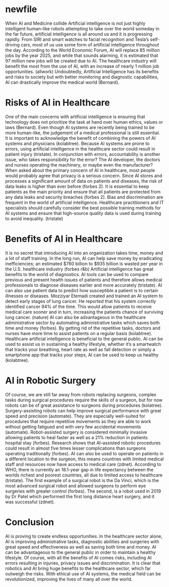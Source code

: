 # newfile
When AI and Medicine collide
Artificial intelligence is not just highly intelligent human-like robots attempting to take over the world someday in the far future, artificial intelligence is all around us and it is progressing rapidly. From SIRI and smart watches to facial recognition and Tesla’s self-driving cars, most of us use some form of artificial intelligence throughout the day. 
According to the World Economic Forum, AI will replace 85 million jobs by the year 2025, and while that sounds alarming, it is estimated that 97 million new jobs will be created due to AI. The healthcare industry will benefit the most from the use of AI, with an increase of nearly 1 million job opportunities. (allwork) 
Undoubtedly, Artificial Intelligence has its benefits and risks to society but with better monitoring and diagnostic capabilities, AI can drastically improve the medical world (Bernard).

<h1> Risks of AI in Healthcare </h1>
One of the main concerns with artificial intelligence is ensuring that technology does not prioritize the task at hand over human ethics, values or laws (Bernard). Even though AI systems are recently being trained to be more human-like, the judgement of a medical professional is still essential. It is important to acknowledge the benefit of combining the powers of AI systems and physicians (kolabtree).   
Because AI systems are prone to errors, using artificial intelligence in the healthcare sector could result in patient injury (tristate). In conjunction with errors, accountability is another issue, who takes responsibility for the error? The AI developer, the doctors and nurses operating the machinery, or maybe even the manufacturer? 
When asked about the primary concern of AI in healthcare, most people would probably agree that privacy is a serious concern. Since AI stores and processes a significant amount of data on patients and diseases, the risk of data leaks is higher than ever before (forbes 2). It is essential to keep patients as the main priority and ensure that all patients are protected from any data leaks and security breaches (forbes 2). 
Bias and discrimination are frequent in the world of artificial intelligence. Healthcare practitioners and IT specialists should carefully consider the best possible training methods for AI systems and ensure that high-source quality data is used during training to avoid inequality. (tristate)

<h1> Benefits of AI in Healthcare </h1>
It is no secret that introducing AI into an organization takes time, money and a lot of staff training. In the long run, AI can help save money by eradicating inefficiencies; an estimated $760 billion to $935 billion is wasted per year in the U.S. healthcare industry (forbes r&b) 
Artificial intelligence has great benefits to the world of diagnostics. AI tools can be used to compare previous and present health issues of patients and therefore allows medical professionals to diagnose diseases earlier and more accurately (tristate). AI can also use patient data to predict how susceptible a patient is to certain illnesses or diseases. Mozziyar Etemadi created and trained an AI system to detect early stages of lung cancer. He reported that his system correctly identified cancer 94% of the time. This would allow patients to receive medical care sooner and in turn, increasing the patients chance of surviving lung cancer. (nature) 
AI can also be advantageous in the healthcare administrative sector by automating administrative tasks which saves both time and money (forbes). By getting rid of the repetitive tasks, doctors and nurses have more time to assist patients on a regular basis (kolabtree). 
Healthcare artificial intelligence is beneficial to the general public. AI can be used to assist us in sustaining a healthy lifestyle, whether it’s a smartwatch that tracks your breathing, heart rate as well as fall detection or simply a smartphone app that tracks your steps, AI can be used to keep us healthy (kolabtree). 

<h1> AI in Robotic Surgery </h1>
Of course, we are still far away from robots replacing surgeons, complex tasks during surgical procedures require the skills of a surgeon, but for now robots can be of great assistance to surgeons during procedures (kolatree). Surgery-assisting robots can help improve surgical performance with great speed and precision (automate). They are especially well-suited for procedures that require repetitive movements as they are able to work without getting fatigued and with very few accidental movements (automate). 
Robot-assisted surgery is considered minimally invasive allowing patients to heal faster as well as a 21% reduction in patients hospital stay (forbes). Research shows that AI-assisted robotic procedures could result in almost five times lesser complications than surgeons operating traditionally (forbes). 
AI can also be used to operate on patients in a different location to the surgeon, this means countries with limited medical staff and resources now have access to medical care (zdnet). According to WHO, there is currently an 18.1-year gap in life expectancy between the worlds richest and poorest countries, all due to limited access to healthcare (tristate). 
The first example of a surgical robot is the Da Vinci, which is the most advanced surgical robot and allowed surgeons to perform eye surgeries with greater control (forbes). The second, is a robot used in 2019 by Dr Patel which performed the first long distance heart surgery, and it was successful (zdnet). 

<h1> Conclusion </h1>
AI is proving to create endless opportunities. In the healthcare sector alone, AI is improving administrative tasks, diagnostic abilities and surgeries with great speed and effectiveness as well as saving both time and money. AI can be advantageous to the general public in order to maintain a healthy lifestyle. Of course, with all the benefits of AI comes risks, including AI errors resulting in injuries, privacy issues and discrimination. 
It is clear that robotics and AI bring huge benefits to the healthcare sector, which far outweigh the risks. With ethical use of AI systems, the medical field can be revolutionized, improving the lives of many all over the world. 



